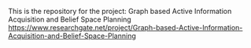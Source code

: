 This is the repository for the project:
Graph based Active Information Acquisition and Belief Space Planning
https://www.researchgate.net/project/Graph-based-Active-Information-Acquisition-and-Belief-Space-Planning
